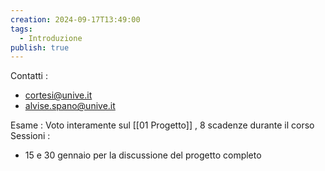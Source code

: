 ```yaml
---
creation: 2024-09-17T13:49:00
tags:
  - Introduzione
publish: true
---
```

Contatti : 
+ cortesi@unive.it
+ alvise.spano@unive.it

Esame : Voto interamente sul [[01 Progetto]] , 8 scadenze durante il corso 
Sessioni : 
+  15 e 30 gennaio per la discussione del progetto completo
